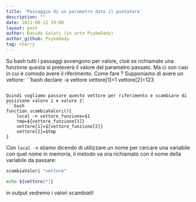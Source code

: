 ```yaml
---
title: 'Passaggio di un parametro dato il puntatore'
description: ""
date: 2021-08-12 19:00
layout: post
author: Davide Galati (in arte PsykeDady)
author_github: PsykeDady
tag: cherry
---
```


Su bash tutti i passaggi avvengono per valore, cioè se richiamate una funzione questa si preleverà il valore del parametro passato. 
Ma ci son casi in cui è comodo avere il riferimento. Come fare ?
Supponiamo di avere un vettore: 
``'bash
declare -a vettore
vettore[1]=1
vettore[2]=123
```

Quindi vogliamo passare questo vettore per riferimento e scambiare di posizione valore 1 e valore 2:
```bash
function scambiaValori(){
	local -n vettore_funzione=$1
	tmp=${vettore_funzione[1]}
	vettore[1]=${vettore_funzione[2]}
	vettore[2]=$tmp
}
```

Con `local -n` stiamo dicendo di utilizzare un nome per cercare una variabile con quel nome in memoria, il metodo va ora richiamato con il nome della variabile da passare: 
```bash
scambiaValori "vettore"

echo ${vettore[*]}
```

in output vedremo i valori scambiati! 
